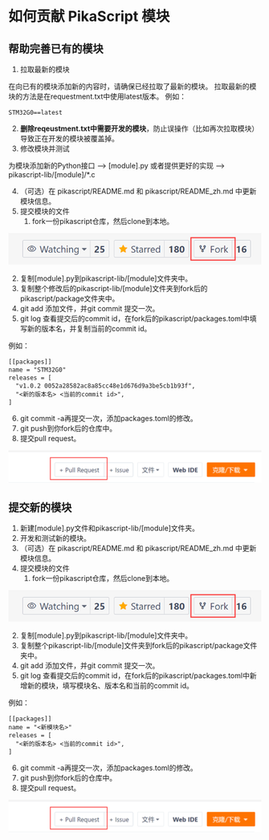 # 如何贡献 PikaScript 模块
## 帮助完善已有的模块


1. 拉取最新的模块

在向已有的模块添加新的内容时，请确保已经拉取了最新的模块。
拉取最新的模块的方法是在requestment.txt中使用latest版本。
例如：
```
STM32G0==latest
```

2. **删除reqeustment.txt中需要开发的模块**，防止误操作（比如再次拉取模块）导致正在开发的模块被覆盖掉。
2. 修改模块并测试

为模块添加新的Python接口 --> [module].py
或者提供更好的实现 --> pikascript-lib/[module]/*.c
​


4. （可选）在 pikascript/README.md 和 pikascript/README_zh.md 中更新模块信息。
4. 提交模块的文件
   1. fork一份pikascript仓库，然后clone到本地。

![image.png](assets/1638664526181-09b00c29-fc72-429a-bb99-3f009eae141e.png)

   2. 复制[module].py到pikascript-lib/[module]文件夹中。
   2. 复制整个修改后的pikascript-lib/[module]文件夹到fork后的pikascript/package文件夹中。
   2. git add 添加文件，并git commit 提交一次。
   2. git log 查看提交后的commit id，在fork后的pikascript/packages.toml中填写新的版本名，并复制当前的commit id。

例如：
```
[[packages]]
name = "STM32G0"
releases = [
  "v1.0.2 0052a28582ac8a85cc48e1d676d9a3be5cb1b93f",
  "<新的版本名> <当前的commit id>",
]
```

   6. git commit -a再提交一次，添加packages.toml的修改。
   6. git push到你fork后的仓库中。
   6. 提交pull request。

![image.png](assets/1638664500423-e4ad59fa-e476-48f0-b7ec-89f98eb70e6c.png)
## 提交新的模块


1. 新建[module].py文件和pikascript-lib/[module]文件夹。
1. 开发和测试新的模块。
1. （可选）在 pikascript/README.md 和 pikascript/README_zh.md 中更新模块信息。
1. 提交模块的文件
   1. fork一份pikascript仓库，然后clone到本地。

![image.png](assets/1638664526181-09b00c29-fc72-429a-bb99-3f009eae141e.png)

   2. 复制[module].py到pikascript-lib/[module]文件夹中。
   2. 复制整个pikascript-lib/[module]文件夹到fork后的pikascript/package文件夹中。
   2. git add 添加文件，并git commit 提交一次。
   2. git log 查看提交后的commit id，在fork后的pikascript/packages.toml中新增新的模块，填写模块名、版本名和当前的commit id。

例如：
```
[[packages]]
name = "<新模块名>"
releases = [
  "<新的版本名> <当前的commit id>",
]
```

   6. git commit -a再提交一次，添加packages.toml的修改。
   6. git push到你fork后的仓库中。
   6. 提交pull request。

![image.png](assets/1638664500423-e4ad59fa-e476-48f0-b7ec-89f98eb70e6c.png)
